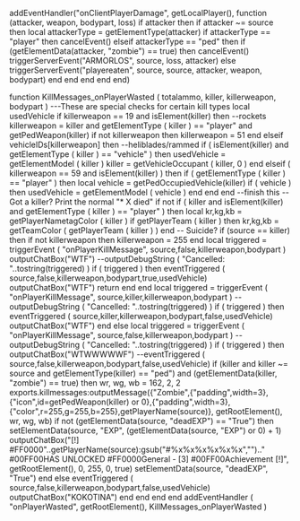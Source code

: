 addEventHandler("onClientPlayerDamage", getLocalPlayer(), 
function (attacker, weapon, bodypart, loss)
    if attacker then
        if attacker ~= source then
            local attackerType = getElementType(attacker)
            if attackerType == "player" then
                cancelEvent()
            elseif attackerType == "ped" then 
                if (getElementData(attacker, "zombie") == true) then
					cancelEvent()
                    triggerServerEvent("ARMORLOS", source, loss, attacker)
                else
                    triggerServerEvent("playereaten", source, source, attacker, weapon, bodypart)
                end
            end 
        end
    end
end)







function KillMessages_onPlayerWasted ( totalammo, killer, killerweapon, bodypart )
	---These are special checks for certain kill types
	local usedVehicle
	if killerweapon == 19 and isElement(killer) then --rockets
		killerweapon = killer and getElementType ( killer ) == "player" and getPedWeapon(killer)
		if not killerweapon then
			killerweapon = 51
		end
	elseif vehicleIDs[killerweapon] then --heliblades/rammed
		if ( isElement(killer) and getElementType ( killer ) == "vehicle" ) then
			usedVehicle = getElementModel ( killer )
			killer = getVehicleOccupant ( killer, 0 )
		end
	elseif ( killerweapon == 59 and isElement(killer) ) then
		if ( getElementType ( killer ) == "player" ) then
			local vehicle = getPedOccupiedVehicle(killer)
			if ( vehicle ) then
				usedVehicle = getElementModel ( vehicle )
			end
		end
	end
	--finish this
	-- Got a killer? Print the normal "* X died" if not
	if ( killer and isElement(killer) and getElementType ( killer ) == "player" ) then
		local kr,kg,kb = getPlayerNametagColor	( killer )
		if getPlayerTeam ( killer ) then
			kr,kg,kb = getTeamColor ( getPlayerTeam ( killer ) )
		end
		-- Suicide?
		if (source == killer) then
			if not killerweapon then killerweapon = 255 end
			local triggered = triggerEvent ( "onPlayerKillMessage", source,false,killerweapon,bodypart )
			outputChatBox("WTF")
			--outputDebugString ( "Cancelled: "..tostring(triggered) )
			if ( triggered ) then
				eventTriggered ( source,false,killerweapon,bodypart,true,usedVehicle)
				outputChatBox("WTF")
				return
			end
		end
		local triggered = triggerEvent ( "onPlayerKillMessage", source,killer,killerweapon,bodypart )
				--outputDebugString ( "Cancelled: "..tostring(triggered) )
		if ( triggered ) then
			eventTriggered ( source,killer,killerweapon,bodypart,false,usedVehicle)
			outputChatBox("WTF")
		end
	else
		local triggered = triggerEvent ( "onPlayerKillMessage", source,false,killerweapon,bodypart )
		--outputDebugString ( "Cancelled: "..tostring(triggered) )
		if ( triggered ) then
			outputChatBox("WTWWWWWF")
			--eventTriggered ( source,false,killerweapon,bodypart,false,usedVehicle)
			if (killer and killer ~= source and getElementType(killer) == "ped") and (getElementData(killer, "zombie") == true) then 
			wr, wg, wb = 162, 2, 2 
			exports.killmessages:outputMessage({"Zombie",{"padding",width=3},{"icon",id=getPedWeapon(killer) or 0},{"padding",width=3},{"color",r=255,g=255,b=255},getPlayerName(source)}, getRootElement(), wr, wg, wb) 
			if not (getElementData(source, "deadEXP") == "True") then
			setElementData(source, "EXP", (getElementData(source, "EXP") or 0) + 1)
			outputChatBox("[!] #FF0000"..getPlayerName(source):gsub("#%x%x%x%x%x%x","").." #00FF00HAS UNLOCKED #FF0000General - [3] #00FF00Achievement [!]", getRootElement(), 0, 255, 0, true)
			setElementData(source, "deadEXP", "True")
			end
			else
			eventTriggered ( source,false,killerweapon,bodypart,false,usedVehicle) 
			outputChatBox("KOKOTINA")
			end
		end
	end
end
addEventHandler ( "onPlayerWasted", getRootElement(), KillMessages_onPlayerWasted )
